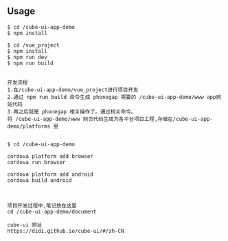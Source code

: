 ## Usage


    $ cd /cube-ui-app-demo
    $ npm install

    $ cd /vue_project
    $ npm install
    $ npm run dev
    $ npm run build


    开发流程
    1.在/cube-ui-app-demo/vue_project进行项目开发
    2.通过 npm run build 命令生成 phonegap 需要的 /cube-ui-app-demo/www app网站代码
    3.再之后就是 phonegap 相关操作了。通过相关命令。
    将 /cube-ui-app-demo/www 网页代码生成为各平台项目工程,存储在/cube-ui-app-demo/platforms 里


    $ cd /cube-ui-app-demo

    cordova platform add browser
    cordova run browser

    cordova platform add android
    cordova build android



    项目开发过程中,笔记放在这里
    cd /cube-ui-app-demo/document

    cube-ui 网址
    https://didi.github.io/cube-ui/#/zh-CN

